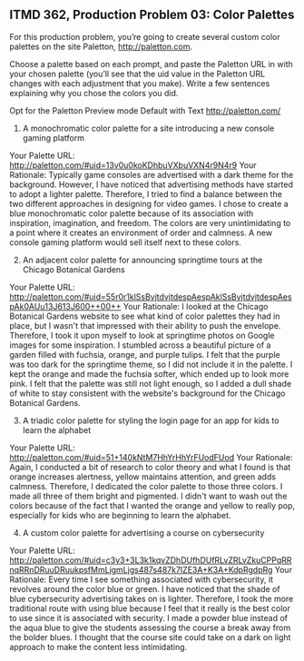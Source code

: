 ## ITMD 362, Production Problem 03: Color Palettes

For this production problem, you’re going to create several custom color palettes on the site
Paletton, http://paletton.com.

Choose a palette based on each prompt, and paste the Paletton URL in with your chosen palette
(you’ll see that the uid value in the Paletton URL changes with each adjustment that you make).
Write a few sentences explaining why you chose the colors you did.

Opt for the Paletton Preview mode Default with Text http://paletton.com/

1. A monochromatic color palette for a site introducing a new console gaming platform

Your Palette URL: http://paletton.com/#uid=13v0u0koKDhbuVXbuVXN4r9N4r9
Your Rationale: Typically game consoles are advertised with a dark theme for the background.
However, I have noticed that advertising methods have started to adopt a lighter
palette. Therefore, I tried to find a balance between the two different
approaches in designing for video games. I chose to create a blue monochromatic
color palette because of its association with inspiration, imagination, and
freedom. The colors are very unintimidating to a point where it creates an
environment of order and calmness. A new console gaming platform would sell
itself next to these colors.

2. An adjacent color palette for announcing springtime tours at the Chicago Botanical Gardens

Your Palette URL: http://paletton.com/#uid=55r0r1klSsBvjtdvjtdespAespAklSsBvjtdvjtdespAespAk0AUu13J613J600++00++
Your Rationale: I looked at the Chicago Botanical Gardens website to see what kind of color
palettes they had in place, but I wasn't that impressed with their ability to
push the envelope. Therefore, I took it upon myself to look at springtime photos
on Google images for some inspiration. I stumbled across a beautiful picture of
a garden filled with fuchsia, orange, and purple tulips. I felt that the purple
was too dark for the springtime theme, so I did not include it in the palette. I
kept the orange and made the fuchsia softer, which ended up to look more pink. I
felt that the palette was still not light enough, so I added a dull shade of
white to stay consistent with the website's background for the Chicago Botanical
Gardens.

3. A triadic color palette for styling the login page for an app for kids to learn the alphabet

Your Palette URL: http://paletton.com/#uid=51+140kNtM7HhYrHhYrFUodFUod
Your Rationale: Again, I conducted a bit of research to color theory and what I found is that orange increases alertness, yellow maintains attention, and green adds calmness. Therefore, I dedicated the color palette to those three colors. I made all three of them bright and pigmented. I didn't want to wash out the colors because of the fact that I wanted the orange and yellow to really pop, especially for kids who are beginning to learn the alphabet.

4. A custom color palette for advertising a course on cybersecurity

Your Palette URL: http://paletton.com/#uid=c3y3+3L3k1kqvZDhDUfhDUfRLvZRLvZkuCPPqRRnqRRnDRuuDRuukpsfMmLjgmLjgs487s487k7IZE3A+K3A+KdpRgdpRg
Your Rationale: Every time I see something associated with cybersecurity, it revolves around the color blue or green. I have noticed that the shade of blue cybersecurity advertising takes on is lighter. Therefore, I took the more traditional route with using blue because I feel that it really is the best color to use since it is associated with security. I made a powder blue instead of the aqua blue to give the students assessing the course a break away from the bolder blues. I thought that the course site could take on a dark on light approach to make the content less intimidating.

